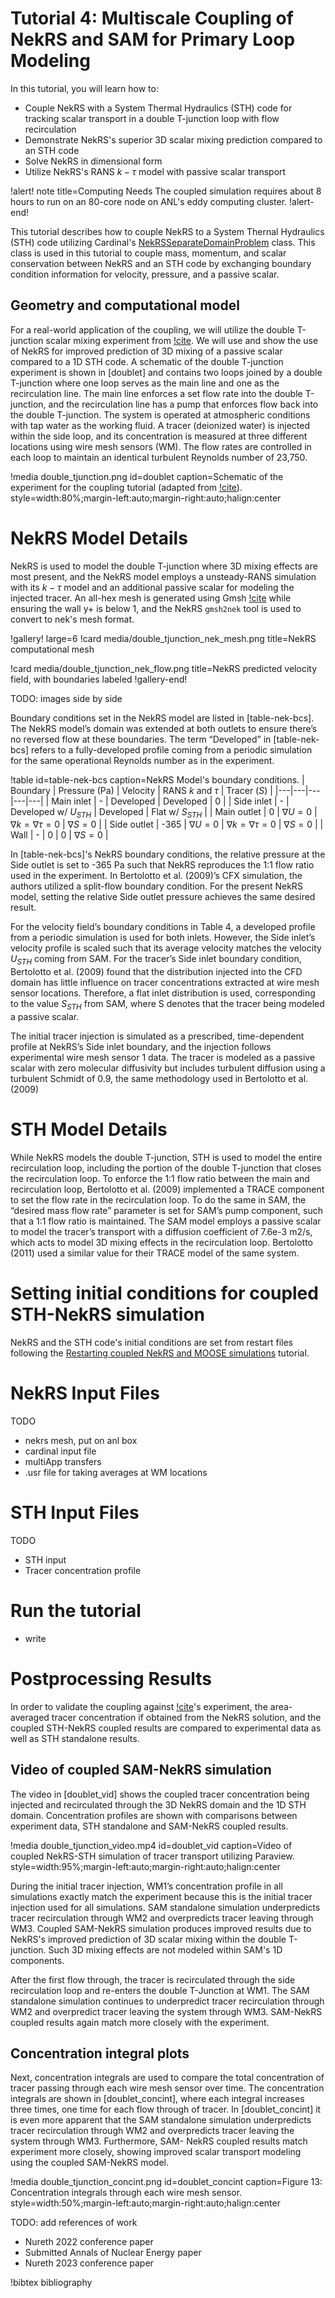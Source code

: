 # Tutorial 4: Multiscale Coupling of NekRS and SAM for Primary Loop Modeling

In this tutorial, you will learn how to:

- Couple NekRS with a System Thermal Hydraulics (STH) code for tracking scalar transport in a double T-junction loop with flow recirculation
- Demonstrate NekRS's superior 3D scalar mixing prediction compared to an STH code
- Solve NekRS in dimensional form
- Utilize NekRS's RANS $k-\tau$ model with passive scalar transport

!alert! note title=Computing Needs
The coupled simulation requires about 8 hours to run on an 80-core node on ANL's eddy computing cluster.
!alert-end!


This tutorial describes how to couple NekRS to a System Thernal Hydraulics (STH) code
utilizing Cardinal's [NekRSSeparateDomainProblem](/problems/NekRSSeparateDomainProblem.md) class.
This class is used in this tutorial to couple mass, momentum, and scalar conservation
between NekRS and an STH code by exchanging boundary condition information
for velocity, pressure, and a passive scalar.

## Geometry and computational model

For a real-world application of the coupling, we will utilize the double T-junction
scalar mixing experiment from [!cite](bertolotto). We will use and show
the use of NekRS for improved prediction of 3D mixing of a passive scalar compared
to a 1D STH code. A schematic of the double T-junction experiment is shown in [doublet] and contains two
loops joined by a double T-junction where one loop serves
as the main line and one as the recirculation line. The main
line enforces a set flow rate into the double T-junction, and
the recirculation line has a pump that enforces flow back into the
double T-junction. The system is operated at atmospheric
conditions with tap water as the working fluid. A tracer
(deionized water) is injected within the side loop, and its
concentration is measured at three different locations using
wire mesh sensors (WM). The flow rates are controlled in each
loop to maintain an identical turbulent Reynolds number of 23,750.

!media double_tjunction.png
  id=doublet
  caption=Schematic of the experiment for the coupling tutorial (adapted from [!cite](bertolotto)).
  style=width:80%;margin-left:auto;margin-right:auto;halign:center

# NekRS Model Details

NekRS is used to model the double T-junction where
3D mixing effects are most present, and the NekRS model
employs a unsteady-RANS simulation with its $k-\tau$ model
and an additional passive scalar for modeling the
injected tracer. An all-hex mesh is generated using Gmsh
[!cite](gmsh) while ensuring the wall y+ is below 1, and the NekRS
`gmsh2nek` tool is used to convert to nek's mesh format.

!gallery! large=6
!card media/double_tjunction_nek_mesh.png title=NekRS computational mesh

!card media/double_tjunction_nek_flow.png title=NekRS predicted velocity field, with boundaries labeled
!gallery-end!


TODO: images side by side

Boundary conditions set in the NekRS model are listed in [table-nek-bcs].
The NekRS model’s domain was extended at both outlets to ensure there’s no reversed
flow at these boundaries. The term “Developed” in [table-nek-bcs]
refers to a fully-developed profile coming from a periodic
simulation for the same operational Reynolds number as in the
experiment.

!table id=table-nek-bcs caption=NekRS Model's boundary conditions.
| Boundary | Pressure (Pa) | Velocity | RANS $k$ and $\tau$ | Tracer ($S$) |
|---|---|---|---|---|
| Main inlet | - | Developed | Developed | 0 |
| Side inlet | - | Developed w/ $U_{STH}$ | Developed | Flat w/ $S_{STH}$ |
| Main outlet | 0 | $\nabla U =0$ | $\nabla k = \nabla \tau =0$ | $\nabla S=0$ |
| Side outlet | -365 | $\nabla U =0$ | $\nabla k = \nabla \tau =0$ | $\nabla S=0$ |
| Wall | - | 0 | 0 | $\nabla S=0$ |

In [table-nek-bcs]'s NekRS boundary conditions, the relative
pressure at the Side outlet is set to -365 Pa such that NekRS
reproduces the 1:1 flow ratio used in the experiment. In
Bertolotto et al. (2009)’s CFX simulation, the authors utilized
a split-flow boundary condition. For the present NekRS
model, setting the relative Side outlet pressure achieves the
same desired result.

For the velocity field’s boundary conditions in Table 4, a
developed profile from a periodic simulation is used for both
inlets. However, the Side inlet’s velocity profile is scaled
such that its average velocity matches the velocity $U_{STH}$
coming from SAM. For the tracer’s Side inlet boundary
condition, Bertolotto et al. (2009) found that the distribution injected into the CFD domain has little influence on
tracer concentrations extracted at wire mesh sensor locations.
Therefore, a flat inlet distribution is used, corresponding to the value $S_{STH}$ from SAM, where S denotes that the
tracer being modeled a passive scalar.

The initial tracer injection is simulated as a prescribed,
time-dependent profile at NekRS’s Side inlet boundary, and
the injection follows experimental wire mesh sensor 1 data.
The tracer is modeled as a passive scalar with zero molecular
diffusivity but includes turbulent diffusion using a turbulent
Schmidt of 0.9, the same methodology used in Bertolotto
et al. (2009)

# STH Model Details

While NekRS models the double T-junction, STH is
used to model the entire recirculation loop, including the
portion of the double T-junction that closes the recirculation
loop. To enforce the 1:1 flow ratio between the main and
recirculation loop, Bertolotto et al. (2009) implemented a
TRACE component to set the flow rate in the recirculation
loop. To do the same in SAM, the “desired mass flow rate”
parameter is set for SAM’s pump component, such that a
1:1 flow ratio is maintained. The SAM model employs a
passive scalar to model the tracer’s transport with a diffusion
coefficient of 7.6e-3 m2/s, which acts to model 3D mixing
effects in the recirculation loop. Bertolotto (2011) used a
similar value for their TRACE model of the same system.


# Setting initial conditions for coupled STH-NekRS simulation

NekRS and the STH code's initial conditions are set from restart files
following the [Restarting coupled NekRS and MOOSE simulations](tutorials/restart_nek_moose.md)
tutorial.

# NekRS Input Files

TODO
- nekrs mesh, put on anl box
- cardinal input file
- multiApp transfers
- .usr file for taking averages at WM locations

# STH Input Files

TODO
- STH input
- Tracer concentration profile

# Run the tutorial

- write

# Postprocessing Results

In order to validate the coupling against [!cite](bertolotto)'s experiment,
the area-averaged tracer concentration if obtained from the NekRS solution, and
the coupled STH-NekRS coupled results are compared to experimental data
as well as STH standalone results.

## Video of coupled SAM-NekRS simulation

The video in [doublet_vid] shows the coupled tracer concentration being
injected and recirculated through the 3D NekRS domain and the 1D STH domain.
Concentration profiles are shown with comparisons between experiment data,
STH standalone and SAM-NekRS coupled results.

!media double_tjunction_video.mp4
  id=doublet_vid
  caption=Video of coupled NekRS-STH simulation of tracer transport utilizing Paraview.
  style=width:95%;margin-left:auto;margin-right:auto;halign:center

During the initial tracer injection, WM1’s concentration profile in all simulations
exactly match the experiment because this is the initial tracer injection
used for all simulations. SAM standalone simulation underpredicts tracer
recirculation through WM2 and overpredicts tracer leaving through WM3. Coupled
SAM-NekRS simulation produces improved results due to NekRS's improved prediction
of 3D scalar mixing within the double T-junction. Such 3D mixing effects are not
modeled within SAM's 1D components.

After the first flow through, the tracer is recirculated
through the side recirculation loop and re-enters the double
T-Junction at WM1. The SAM standalone simulation continues to underpredict tracer
recirculation through WM2 and overpredict tracer leaving
the system through WM3. SAM-NekRS coupled results again
match more closely with the experiment.

## Concentration integral plots

Next, concentration integrals are used to compare the
total concentration of tracer passing through each wire mesh
sensor over time. The concentration integrals are shown
in [doublet_concint], where each integral increases three times, one
time for each flow through of tracer. In [doublet_concint] it is even more
apparent that the SAM standalone simulation underpredicts
tracer recirculation through WM2 and overpredicts tracer
leaving the system through WM3. Furthermore, SAM-
NekRS coupled results match experiment more closely, showing
improved scalar transport modeling using the coupled SAM-NekRS model.

!media double_tjunction_concint.png
  id=doublet_concint
  caption=Figure 13: Concentration integrals through each wire mesh sensor.
  style=width:50%;margin-left:auto;margin-right:auto;halign:center


TODO: add references of work
- Nureth 2022 conference paper
- Submitted Annals of Nuclear Energy paper
- Nureth 2023 conference paper

!bibtex bibliography
